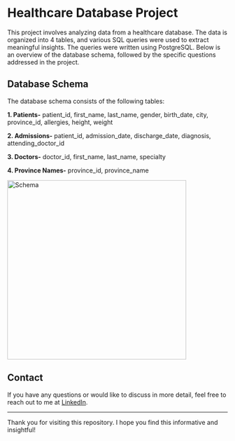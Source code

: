 # Healthcare Database Project

This project involves analyzing data from a healthcare database. The data is organized into 4 tables, and various SQL queries were used to extract meaningful insights. The queries were written using PostgreSQL. Below is an overview of the database schema, followed by the specific questions addressed in the project.

## Database Schema

The database schema consists of the following tables:

**1. Patients-** patient_id, first_name, last_name, gender, birth_date, city, province_id, allergies, height, weight

**2. Admissions-** patient_id, admission_date, discharge_date, diagnosis, attending_doctor_id

**3. Doctors-** doctor_id, first_name, last_name, specialty

**4. Province Names-** province_id, province_name

<img width="409" alt="Schema" src="https://github.com/gagansaleria/Healthcare_Database_Project---SQL-Practice.com/assets/150334606/7416a32f-356b-440f-a5eb-be8bcf396bbc">

## Contact

If you have any questions or would like to discuss in more detail, feel free to reach out to me at [LinkedIn](https://www.linkedin.com/in/gagansays/).

---

Thank you for visiting this repository. I hope you find this informative and insightful!
